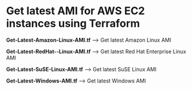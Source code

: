 # Get latest AMI for AWS EC2 instances using Terraform

**Get-Latest-Amazon-Linux-AMI.tf** --> Get latest Amazon Linux AMI

**Get-Latest-RedHat--Linux-AMI.tf** --> Get latest Red Hat Enterprise Linux AMI

**Get-Latest-SuSE-Linux-AMI.tf** --> Get latest SuSE Linux AMI

**Get-Latest-Windows-AMI.tf** --> Get latest Windows AMI
